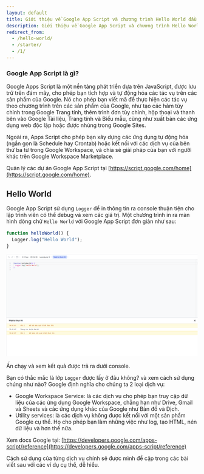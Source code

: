 ```yaml
---
layout: default
title: Giới thiệu về Google App Script và chương trình Hello World đầu tiên
description: Giới thiệu về Google App Script và chương trình Hello World đầu tiên
redirect_from:
  - /hello-world/
  - /starter/
  - /1/
---
```


### Google App Script là gì?

Google Apps Script là một nền tảng phát triển dựa trên JavaScript, được lưu trữ trên đám mây, cho phép bạn tích hợp và tự động hóa các tác vụ trên các sản phẩm của Google. Nó cho phép bạn viết mã để thực hiện các tác vụ theo chương trình trên các sản phẩm của Google, như tạo các hàm tùy chỉnh trong Google Trang tính, thêm trình đơn tùy chỉnh, hộp thoại và thanh bên vào Google Tài liệu, Trang tính và Biểu mẫu, cũng như xuất bản các ứng dụng web độc lập hoặc được nhúng trong Google Sites.

Ngoài ra, Apps Script cho phép bạn xây dựng các ứng dụng tự động hóa (ngắn gọn là Schedule hay Crontab) hoặc kết nối với các dịch vụ của bên thứ ba từ trong Google Workspace, và chia sẻ giải pháp của bạn với người khác trên Google Workspace Marketplace.

Quản lý các dự án Google App Script tại [https://script.google.com/home](https://script.google.com/home).

## Hello World 

Google App Script sử dụng `Logger` để in thông tin ra console thuận tiện cho lập trình viên có thể debug và xem các giá trị. Một chương trình in ra màn hình dòng chữ `Hello World` với Google App Script đơn giản như sau: 

```javascript
function helloWorld() {
  Logger.log("Hello World");
}
```

<img src="./../img/1.png" style="max-width: 100%">

Ấn chạy và xem kết quả được trả ra dưới console.

Bạn có thắc mắc là lớp `Logger` được lấy ở đâu không? và xem cách sử dụng chúng như nào? Google định nghĩa cho chúng ta 2 loại dịch vụ:

<ul>
  <li>Google Workspace Service: là các dịch vụ cho phép bạn truy cập dữ liệu của các ứng dụng Google Workspace, chẳng hạn như Drive, Gmail và Sheets và các ứng dụng khác của Google như Bản đồ và Dịch.</li>

  <li>Utility services: là các dịch vụ không được kết nối với một sản phẩm Google cụ thể. Họ cho phép bạn làm những việc như log, tạo HTML, nén dữ liệu và hơn thế nữa.</li>
</ul>

Xem docs Google tại: [https://developers.google.com/apps-script/reference](https://developers.google.com/apps-script/reference)

Cách sử dụng của từng dịch vụ chính sẽ được mình đề cập trong các bài viết sau với các ví dụ cụ thể, dễ hiểu.

